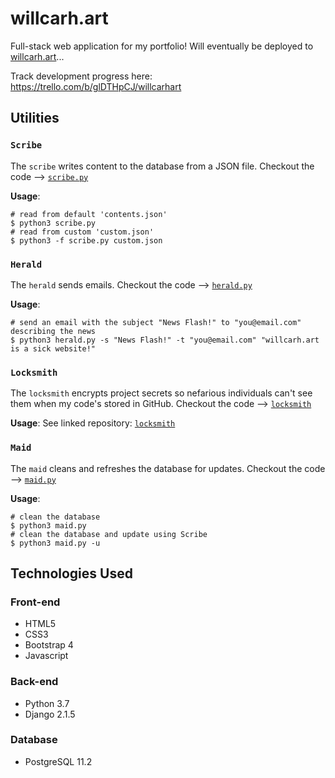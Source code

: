 # willcarh.art
Full-stack web application for my portfolio! Will eventually be deployed to [willcarh.art]()...

Track development progress here: https://trello.com/b/glDTHpCJ/willcarhart

## Utilities
### `Scribe`
The `scribe` writes content to the database from a JSON file. Checkout the code --> [`scribe.py`](https://github.com/wcarhart/willcarh.art/blob/master/scribe.py)

**Usage**:
```
# read from default 'contents.json'
$ python3 scribe.py
# read from custom 'custom.json'
$ python3 -f scribe.py custom.json
```
### `Herald`
The `herald` sends emails. Checkout the code --> [`herald.py`](https://github.com/wcarhart/willcarh.art/blob/master/herald.py)

**Usage**:
```
# send an email with the subject "News Flash!" to "you@email.com" describing the news
$ python3 herald.py -s "News Flash!" -t "you@email.com" "willcarh.art is a sick website!"
```
### `Locksmith`
The `locksmith` encrypts project secrets so nefarious individuals can't see them when my code's stored in GitHub. Checkout the code --> [`locksmith`](https://github.com/wcarhart/locksmith)

**Usage**:
See linked repository: [`locksmith`](https://github.com/wcarhart/locksmith)
### `Maid`
The `maid` cleans and refreshes the database for updates. Checkout the code --> [`maid.py`](https://github.com/wcarhart/willcarh.art/blob/master/maid.py)

**Usage**:
```
# clean the database
$ python3 maid.py
# clean the database and update using Scribe
$ python3 maid.py -u
```

## Technologies Used
### Front-end
 * HTML5
 * CSS3
 * Bootstrap 4
 * Javascript
### Back-end
 * Python 3.7
 * Django 2.1.5
### Database
 * PostgreSQL 11.2
